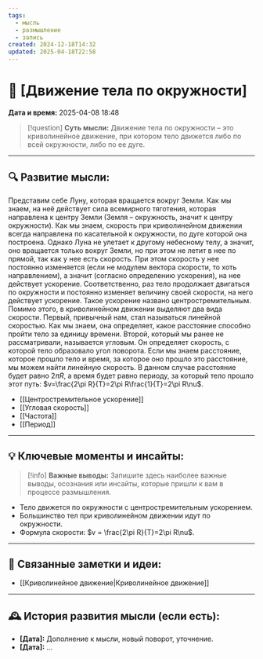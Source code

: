 ```yaml
---
tags:
  - мысль
  - размышление
  - запись
created: 2024-12-18T14:32
updated: 2025-04-18T22:58
---
```


# 💭  [Движение тела по окружности]

**Дата и время:** 2025-04-08 18:48

> [!question] **Суть мысли:**
> Движение тела по окружности – это криволинейное движение, при котором тело движется либо по всей окружности, либо по ее дуге.

---

## 🔍 Развитие мысли:

Представим себе Луну, которая вращается вокруг Земли. Как мы знаем, на неё действует сила всемирного тяготения, которая направлена к центру Земли (Земля – окружность, значит к центру окружности). Как мы знаем, скорость при криволинейном движении всегда направлена по касательной к окружности, по дуге которой она построена. Однако Луна не улетает к другому небесному телу, а значит, оно вращается только вокруг Земли, но при этом не летит в нее по прямой, так как у нее есть скорость. При этом скорость у нее постоянно изменяется (если не модулем вектора скорости, то хоть направлением), а значит (согласно определению ускорения), на нее действует ускорение.
Соответственно, раз тело продолжает двигаться по окружности и постоянно изменяет величину своей скорости, на него действует ускорение. Такое ускорение названо центростремительным.
Помимо этого, в криволинейном движении выделяют два вида скорости. Первый, привычный нам, стал называться линейной скоростью. Как мы знаем, она определяет, какое расстояние способно пройти тело за единицу времени. Второй, который мы ранее не рассматривали, называется угловым. Он определяет скорость, с которой тело образовало угол поворота.
Если мы знаем расстояние, которое прошло тело и время, за которое оно прошло это расстояние, мы можем найти линейную скорость. В данном случае расстояние будет равно $2\pi R$, а время будет равно периоду, за который тело прошло этот путь: $v=\frac{2\pi R}{T}=2\pi R\frac{1}{T}=2\pi R\nu$. 

- [[Центростремительное ускорение]]
- [[Угловая скорость]]
- [[Частота]]
- [[Период]]

---

## 💡 Ключевые моменты и инсайты:

> [!info] **Важные выводы:**
> Запишите здесь наиболее важные выводы, осознания или инсайты, которые пришли к вам в процессе размышления.

- Тело движется по окружности с центростремительным ускорением.
- Большинство тел при криволинейном движении идут по окружности.
- Формула скорости: $v = \frac{2\pi R}{T}=2\pi R\nu$.

- - -

## 🔄 Связанные заметки и идеи:

- [[Криволинейное движение|Криволинейное движение]]

---

## 🕰️ История развития мысли (если есть):

* **[Дата]:**  Дополнение к мысли, новый поворот, уточнение.
* **[Дата]:**  ...